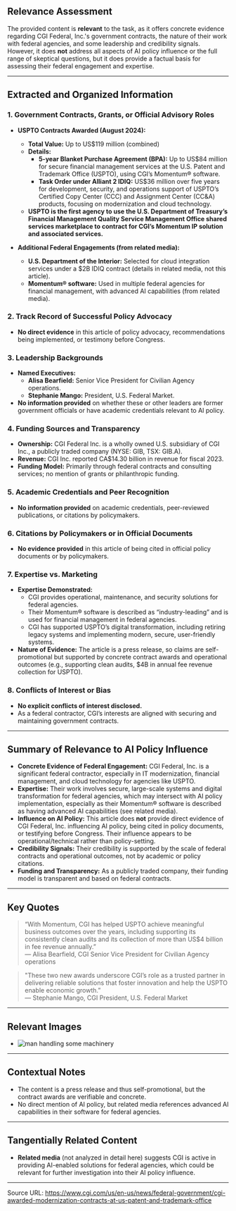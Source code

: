 ## Relevance Assessment

The provided content is **relevant** to the task, as it offers concrete evidence regarding CGI Federal, Inc.'s government contracts, the nature of their work with federal agencies, and some leadership and credibility signals. However, it does **not** address all aspects of AI policy influence or the full range of skeptical questions, but it does provide a factual basis for assessing their federal engagement and expertise.

---

## Extracted and Organized Information

### 1. Government Contracts, Grants, or Official Advisory Roles

- **USPTO Contracts Awarded (August 2024):**
  - **Total Value:** Up to US$119 million (combined)
  - **Details:**
    - **5-year Blanket Purchase Agreement (BPA):** Up to US$84 million for secure financial management services at the U.S. Patent and Trademark Office (USPTO), using CGI’s Momentum® software.
    - **Task Order under Alliant 2 IDIQ:** US$36 million over five years for development, security, and operations support of USPTO’s Certified Copy Center (CCC) and Assignment Center (CC&A) products, focusing on modernization and cloud technology.
  - **USPTO is the first agency to use the U.S. Department of Treasury’s Financial Management Quality Service Management Office shared services marketplace to contract for CGI’s Momentum IP solution and associated services.**

- **Additional Federal Engagements (from related media):**
  - **U.S. Department of the Interior:** Selected for cloud integration services under a $2B IDIQ contract (details in related media, not this article).
  - **Momentum® software:** Used in multiple federal agencies for financial management, with advanced AI capabilities (from related media).

### 2. Track Record of Successful Policy Advocacy

- **No direct evidence** in this article of policy advocacy, recommendations being implemented, or testimony before Congress.

### 3. Leadership Backgrounds

- **Named Executives:**
  - **Alisa Bearfield:** Senior Vice President for Civilian Agency operations.
  - **Stephanie Mango:** President, U.S. Federal Market.
- **No information provided** on whether these or other leaders are former government officials or have academic credentials relevant to AI policy.

### 4. Funding Sources and Transparency

- **Ownership:** CGI Federal Inc. is a wholly owned U.S. subsidiary of CGI Inc., a publicly traded company (NYSE: GIB, TSX: GIB.A).
- **Revenue:** CGI Inc. reported CA$14.30 billion in revenue for fiscal 2023.
- **Funding Model:** Primarily through federal contracts and consulting services; no mention of grants or philanthropic funding.

### 5. Academic Credentials and Peer Recognition

- **No information provided** on academic credentials, peer-reviewed publications, or citations by policymakers.

### 6. Citations by Policymakers or in Official Documents

- **No evidence provided** in this article of being cited in official policy documents or by policymakers.

### 7. Expertise vs. Marketing

- **Expertise Demonstrated:**
  - CGI provides operational, maintenance, and security solutions for federal agencies.
  - Their Momentum® software is described as “industry-leading” and is used for financial management in federal agencies.
  - CGI has supported USPTO’s digital transformation, including retiring legacy systems and implementing modern, secure, user-friendly systems.
- **Nature of Evidence:** The article is a press release, so claims are self-promotional but supported by concrete contract awards and operational outcomes (e.g., supporting clean audits, $4B in annual fee revenue collection for USPTO).

### 8. Conflicts of Interest or Bias

- **No explicit conflicts of interest disclosed.**
- As a federal contractor, CGI’s interests are aligned with securing and maintaining government contracts.

---

## Summary of Relevance to AI Policy Influence

- **Concrete Evidence of Federal Engagement:** CGI Federal, Inc. is a significant federal contractor, especially in IT modernization, financial management, and cloud technology for agencies like USPTO.
- **Expertise:** Their work involves secure, large-scale systems and digital transformation for federal agencies, which may intersect with AI policy implementation, especially as their Momentum® software is described as having advanced AI capabilities (see related media).
- **Influence on AI Policy:** This article does **not** provide direct evidence of CGI Federal, Inc. influencing AI policy, being cited in policy documents, or testifying before Congress. Their influence appears to be operational/technical rather than policy-setting.
- **Credibility Signals:** Their credibility is supported by the scale of federal contracts and operational outcomes, not by academic or policy citations.
- **Funding and Transparency:** As a publicly traded company, their funding model is transparent and based on federal contracts.

---

## Key Quotes

> “With Momentum, CGI has helped USPTO achieve meaningful business outcomes over the years, including supporting its consistently clean audits and its collection of more than US$4 billion in fee revenue annually.”  
> — Alisa Bearfield, CGI Senior Vice President for Civilian Agency operations

> "These two new awards underscore CGI’s role as a trusted partner in delivering reliable solutions that foster innovation and help the USPTO enable economic growth.”  
> — Stephanie Mango, CGI President, U.S. Federal Market

---

## Relevant Images

- ![man handling some machinery](https://www.cgi.com/sites/default/files/styles/hero_banner/public/uspto.jpg.webp?itok=bWHeB2A9)

---

## Contextual Notes

- The content is a press release and thus self-promotional, but the contract awards are verifiable and concrete.
- No direct mention of AI policy, but related media references advanced AI capabilities in their software for federal agencies.

---

## Tangentially Related Content

- **Related media** (not analyzed in detail here) suggests CGI is active in providing AI-enabled solutions for federal agencies, which could be relevant for further investigation into their AI policy influence.

---

Source URL: https://www.cgi.com/us/en-us/news/federal-government/cgi-awarded-modernization-contracts-at-us-patent-and-trademark-office